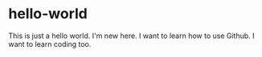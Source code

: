 # hello-world
This is just a hello world.
I'm new here.
I want to learn how to use Github.
I want to learn coding too.
